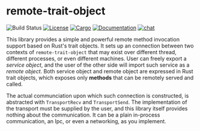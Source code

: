 # remote-trait-object

![Build Status](https://github.com/CodeChain-io/intertrait/workflows/ci/badge.svg)
[![License](https://img.shields.io/badge/license-MIT%20OR%20Apache--2.0-blue.svg)](
https://github.com/CodeChain-io/remote-trait-object#license)
[![Cargo](https://img.shields.io/crates/v/remote-trait-object.svg)](
https://crates.io/crates/remote-trait-object)
[![Documentation](https://docs.rs/remote-trait-object/badge.svg)](
https://docs.rs/remote-trait-object)
[![chat](https://img.shields.io/discord/569610676205781012.svg?logo=discord)](https://discord.gg/xhpdXm7)

This library provides a simple and powerful remote method invocation support based on Rust's trait objects.
It sets up an connection between two contexts of `remote-trait-object` that may exist over different thread, different processes, or even different machines.
User can freely export a _service object_, and the user of the other side will import such service as a _remote object_.
Both service object and remote object are expressed in Rust trait objects, which exposes only **methods** that can be remotely served and called.

The actual communciation upon which such connection is constructed, is abstracted with `TransportRecv` and `TransportSend`.
The implementation of the transport must be supplied by the user, and this library itself provides nothing about the communication.
It can be a plain in-process communication, an Ipc, or even a networking, as you implement.

